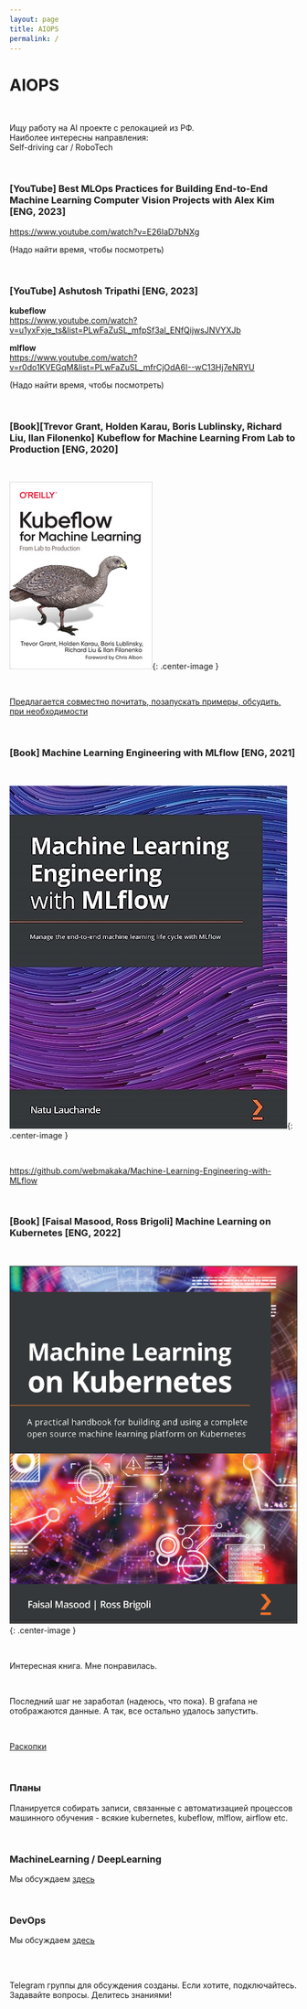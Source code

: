 ```yaml
---
layout: page
title: AIOPS
permalink: /
---
```


# AIOPS

<br/>

Ищу работу на AI проекте с релокацией из РФ. <br/>
Наиболее интересны направления: <br/>
Self-driving car / RoboTech <br/>

<br/>

### [YouTube] Best MLOps Practices for Building End-to-End Machine Learning Computer Vision Projects with Alex Kim [ENG, 2023]

https://www.youtube.com/watch?v=E26IaD7bNXg

(Надо найти время, чтобы посмотреть)

<br/>

### [YouTube] Ashutosh Tripathi [ENG, 2023]

**kubeflow**  
https://www.youtube.com/watch?v=u1yxFxje_ts&list=PLwFaZuSL_mfpSf3al_ENfQijwsJNVYXJb

**mlflow**  
https://www.youtube.com/watch?v=r0do1KVEGqM&list=PLwFaZuSL_mfrCjOdA6I--wC13Hj7eNRYU

(Надо найти время, чтобы посмотреть)

<br/>

### [Book][Trevor Grant, Holden Karau, Boris Lublinsky, Richard Liu, Ilan Filonenko] Kubeflow for Machine Learning From Lab to Production [ENG, 2020]

<br/>

![Machine Learning on Kubernetes](/img/Kubeflow-for-Machine-Learning.jpeg 'Machine Learning on Kubernetes'){: .center-image }

<br/>

[Предлагается совместно почитать, позапускать примеры, обсудить, при необходимости](/books/kubeflow-for-machine-learning-from-lab-to-production/)

<br/>

### [Book] Machine Learning Engineering with MLflow [ENG, 2021]

<br/>

![Machine Learning Engineering with MLflow](/img/Machine-Learning-Engineering-with-MLflow.jpeg 'Machine Learning Engineering with MLflow'){: .center-image }

<br/>

https://github.com/webmakaka/Machine-Learning-Engineering-with-MLflow

<br/>

### [Book] [Faisal Masood, Ross Brigoli] Machine Learning on Kubernetes [ENG, 2022]

<br/>

![Machine Learning on Kubernetes](/img/Machine-Learning-on-Kubernetes.png 'Machine Learning on Kubernetes'){: .center-image }

<br/>

Интересная книга. Мне понравилась.

<br/>

Последний шаг не заработал (надеюсь, что пока). В grafana не отображаются данные. А так, все остально удалось запустить.

<br/>

[Раскопки](/books/machine-learning-on-kubernetes/)

<br/>

### Планы

Планируется собирать записи, связанные с автоматизацией процессов машинного обучения - всякие kubernetes, kubeflow, mlflow, airflow etc.

<br/>

### MachineLearning / DeepLearning

Мы обсуждаем [здесь](//matematika.org)

<br/>

### DevOps

Мы обсуждаем [здесь](//gitops.ru)

<br/>
<br/>

Telegram группы для обсуждения созданы.
Если хотите, подключайтесь. Задавайте вопросы. Делитесь знаниями!
